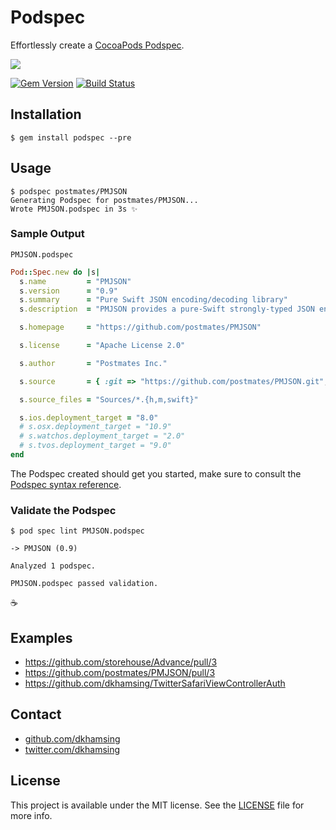 # Podspec

Effortlessly create a [CocoaPods Podspec](https://guides.cocoapods.org/making/specs-and-specs-repo.html).

![](http://i.giphy.com/rsQu1BC0BF8wo.gif)

[![Gem Version](https://badge.fury.io/rb/podspec.svg)](https://badge.fury.io/rb/podspec) [![Build Status](https://travis-ci.org/dkhamsing/podspec.svg)](https://travis-ci.org/dkhamsing/podspec)

## Installation

```shell
$ gem install podspec --pre
```

## Usage

```shell
$ podspec postmates/PMJSON
Generating Podspec for postmates/PMJSON...
Wrote PMJSON.podspec in 3s ✨
```

### Sample Output

`PMJSON.podspec`

```ruby
Pod::Spec.new do |s|
  s.name         = "PMJSON"
  s.version      = "0.9"
  s.summary      = "Pure Swift JSON encoding/decoding library"
  s.description  = "PMJSON provides a pure-Swift strongly-typed JSON encoder/decoder as well as a set of convenience methods for converting to/from Foundation objects and for decoding JSON structures."

  s.homepage     = "https://github.com/postmates/PMJSON"

  s.license      = "Apache License 2.0"

  s.author       = "Postmates Inc."

  s.source       = { :git => "https://github.com/postmates/PMJSON.git", :tag => "v0.9" }

  s.source_files = "Sources/*.{h,m,swift}"

  s.ios.deployment_target = "8.0"
  # s.osx.deployment_target = "10.9"
  # s.watchos.deployment_target = "2.0"
  # s.tvos.deployment_target = "9.0"
end
```

The Podspec created should get you started, make sure to consult the [Podspec syntax reference](https://guides.cocoapods.org/syntax/podspec.html).

### Validate the Podspec

```
$ pod spec lint PMJSON.podspec

-> PMJSON (0.9)

Analyzed 1 podspec.

PMJSON.podspec passed validation.
```

:coffee:

## Examples

- https://github.com/storehouse/Advance/pull/3
- https://github.com/postmates/PMJSON/pull/3
- https://github.com/dkhamsing/TwitterSafariViewControllerAuth

## Contact

- [github.com/dkhamsing](https://github.com/dkhamsing)
- [twitter.com/dkhamsing](https://twitter.com/dkhamsing)

## License

This project is available under the MIT license. See the [LICENSE](LICENSE) file for more info.
